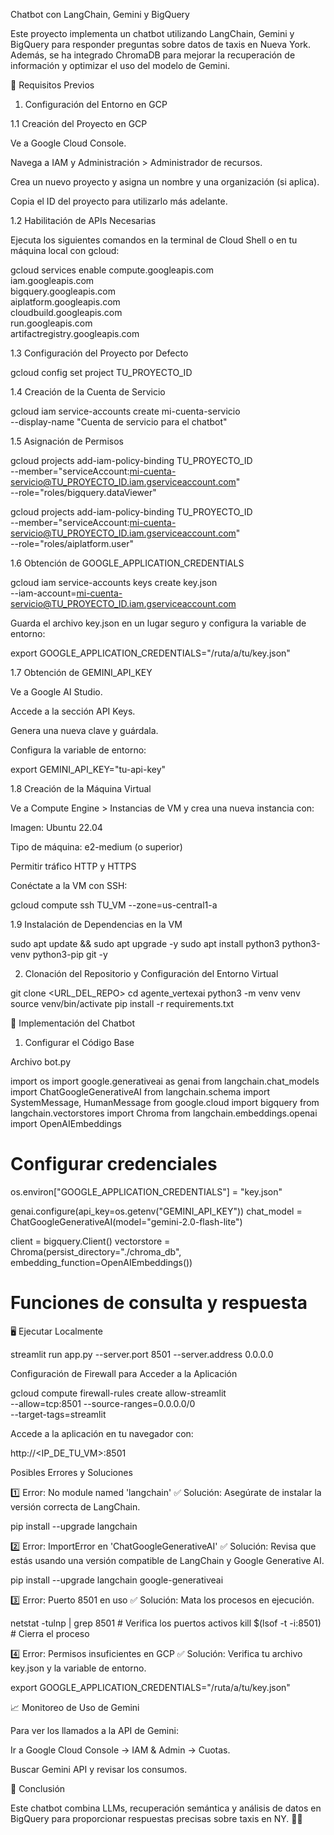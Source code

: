 Chatbot con LangChain, Gemini y BigQuery

Este proyecto implementa un chatbot utilizando LangChain, Gemini y BigQuery para responder preguntas sobre datos de taxis en Nueva York. Además, se ha integrado ChromaDB para mejorar la recuperación de información y optimizar el uso del modelo de Gemini.

📌 Requisitos Previos

1. Configuración del Entorno en GCP

1.1 Creación del Proyecto en GCP

Ve a Google Cloud Console.

Navega a IAM y Administración > Administrador de recursos.

Crea un nuevo proyecto y asigna un nombre y una organización (si aplica).

Copia el ID del proyecto para utilizarlo más adelante.

1.2 Habilitación de APIs Necesarias

Ejecuta los siguientes comandos en la terminal de Cloud Shell o en tu máquina local con gcloud:

gcloud services enable compute.googleapis.com \
    iam.googleapis.com \
    bigquery.googleapis.com \
    aiplatform.googleapis.com \
    cloudbuild.googleapis.com \
    run.googleapis.com \
    artifactregistry.googleapis.com

1.3 Configuración del Proyecto por Defecto

gcloud config set project TU_PROYECTO_ID

1.4 Creación de la Cuenta de Servicio

gcloud iam service-accounts create mi-cuenta-servicio \
    --display-name "Cuenta de servicio para el chatbot"

1.5 Asignación de Permisos

gcloud projects add-iam-policy-binding TU_PROYECTO_ID \
    --member="serviceAccount:mi-cuenta-servicio@TU_PROYECTO_ID.iam.gserviceaccount.com" \
    --role="roles/bigquery.dataViewer"

gcloud projects add-iam-policy-binding TU_PROYECTO_ID \
    --member="serviceAccount:mi-cuenta-servicio@TU_PROYECTO_ID.iam.gserviceaccount.com" \
    --role="roles/aiplatform.user"

1.6 Obtención de GOOGLE_APPLICATION_CREDENTIALS

gcloud iam service-accounts keys create key.json \
    --iam-account=mi-cuenta-servicio@TU_PROYECTO_ID.iam.gserviceaccount.com

Guarda el archivo key.json en un lugar seguro y configura la variable de entorno:

export GOOGLE_APPLICATION_CREDENTIALS="/ruta/a/tu/key.json"

1.7 Obtención de GEMINI_API_KEY

Ve a Google AI Studio.

Accede a la sección API Keys.

Genera una nueva clave y guárdala.

Configura la variable de entorno:

export GEMINI_API_KEY="tu-api-key"

1.8 Creación de la Máquina Virtual

Ve a Compute Engine > Instancias de VM y crea una nueva instancia con:

Imagen: Ubuntu 22.04

Tipo de máquina: e2-medium (o superior)

Permitir tráfico HTTP y HTTPS

Conéctate a la VM con SSH:

gcloud compute ssh TU_VM --zone=us-central1-a

1.9 Instalación de Dependencias en la VM

sudo apt update && sudo apt upgrade -y
sudo apt install python3 python3-venv python3-pip git -y

2. Clonación del Repositorio y Configuración del Entorno Virtual

git clone <URL_DEL_REPO>
cd agente_vertexai
python3 -m venv venv
source venv/bin/activate
pip install -r requirements.txt

🚀 Implementación del Chatbot

1. Configurar el Código Base

Archivo bot.py

import os
import google.generativeai as genai
from langchain.chat_models import ChatGoogleGenerativeAI
from langchain.schema import SystemMessage, HumanMessage
from google.cloud import bigquery
from langchain.vectorstores import Chroma
from langchain.embeddings.openai import OpenAIEmbeddings

# Configurar credenciales
os.environ["GOOGLE_APPLICATION_CREDENTIALS"] = "key.json"

genai.configure(api_key=os.getenv("GEMINI_API_KEY"))
chat_model = ChatGoogleGenerativeAI(model="gemini-2.0-flash-lite")

client = bigquery.Client()
vectorstore = Chroma(persist_directory="./chroma_db", embedding_function=OpenAIEmbeddings())

# Funciones de consulta y respuesta

🖥️ Ejecutar Localmente

streamlit run app.py --server.port 8501 --server.address 0.0.0.0

Configuración de Firewall para Acceder a la Aplicación

gcloud compute firewall-rules create allow-streamlit \
    --allow=tcp:8501 --source-ranges=0.0.0.0/0 \
    --target-tags=streamlit

Accede a la aplicación en tu navegador con:

http://<IP_DE_TU_VM>:8501

Posibles Errores y Soluciones

1️⃣ Error: No module named 'langchain'
✅ Solución: Asegúrate de instalar la versión correcta de LangChain.

pip install --upgrade langchain

2️⃣ Error: ImportError en 'ChatGoogleGenerativeAI'
✅ Solución: Revisa que estás usando una versión compatible de LangChain y Google Generative AI.

pip install --upgrade langchain google-generativeai

3️⃣ Error: Puerto 8501 en uso
✅ Solución: Mata los procesos en ejecución.

netstat -tulnp | grep 8501  # Verifica los puertos activos
kill $(lsof -t -i:8501)  # Cierra el proceso

4️⃣ Error: Permisos insuficientes en GCP
✅ Solución: Verifica tu archivo key.json y la variable de entorno.

export GOOGLE_APPLICATION_CREDENTIALS="/ruta/a/tu/key.json"

📈 Monitoreo de Uso de Gemini

Para ver los llamados a la API de Gemini:

Ir a Google Cloud Console → IAM & Admin → Cuotas.

Buscar Gemini API y revisar los consumos.

🎯 Conclusión

Este chatbot combina LLMs, recuperación semántica y análisis de datos en BigQuery para proporcionar respuestas precisas sobre taxis en NY. 🚖💡

